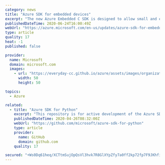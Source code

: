 ```yaml
---
category: news
title: "Azure SDK for embedded devices"
excerpt: "The new Azure Embedded C SDK is designed to allow small and embedded devices, such as IoT, to communicate with Azure services."
publishedDateTime: 2020-06-24T16:00:49Z
webUrl: "https://azure.microsoft.com/en-us/updates/azure-sdk-for-embedded-devices/"
type: article
quality: 17
heat: -1
published: false

provider:
  name: Microsoft
  domain: microsoft.com
  images:
    - url: "https://everyday-cc.github.io/azure/assets/images/organizations/microsoft.com-50x50.jpg"
      width: 50
      height: 50

topics:
  - Azure

related:
  - title: "Azure SDK for Python"
    excerpt: "This repository is for active development of the Azure SDK for Python. For consumers of the SDK we recommend visiting our public developer docs at  or"
    publishedDateTime: 2020-04-26T08:32:00Z
    webUrl: "https://github.com/microsoft/azure-sdk-for-python"
    type: article
    provider:
      name: GitHub
      domain: github.com
    quality: 17

secured: "+Ws0Dq61heq/XCTtmSujOpQsVl3hvk7R8GlXYpZfy7a0ff2kp72fp7F9JKhfi8MPQRa9R266mNGbyzxeUOOWx5+mPnpirOTmRcjChT/tNHfXakIBb+cCJV79Dj7bGZKU3fd1Yhfkv1zAquXdySuNyeoYz+L+h4rxQZtvEzcQPsNv7oAreH50OrjNiUHoqsG31I5BAifOKqfP4W0LAiQqf4Jn/BdPyfZY5DUUlRkt9bnnDw2abi3gyy04JTiAFBIVQkH2P9LmfaXKFUnWd+rou086UbYMESRSkEXD5rPrWmgytcWo5VRR70Vlu9XyeOrrqfA6dYq00UIT/ACpgxafaA==;vRrF00lxMAkUTmKJk41EYg=="
---
```


